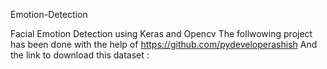 Emotion-Detection

Facial Emotion Detection using Keras and Opencv The follwowing project has been done with the help of https://github.com/pydeveloperashish And the link to download this dataset : 
